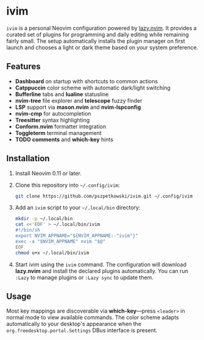 # ivim

`ivim` is a personal Neovim configuration powered by [lazy.nvim](https://github.com/folke/lazy.nvim). It provides a curated set of plugins for programming and daily editing while remaining fairly small.  The setup automatically installs the plugin manager on first launch and chooses a light or dark theme based on your system preference.

## Features

- **Dashboard** on startup with shortcuts to common actions
- **Catppuccin** color scheme with automatic dark/light switching
- **Bufferline** tabs and **lualine** statusline
- **nvim-tree** file explorer and **telescope** fuzzy finder
- **LSP** support via **mason.nvim** and **nvim-lspconfig**
- **nvim-cmp** for autocompletion
- **Treesitter** syntax highlighting
- **Conform.nvim** formatter integration
- **Toggleterm** terminal management
- **TODO comments** and **which-key** hints

## Installation

1. Install Neovim 0.11 or later.
2. Clone this repository into `~/.config/ivim`:

   ```bash
   git clone https://github.com/pszpetkowski/ivim.git ~/.config/ivim
   ```

3. Add an `ivim` script to your `~/.local/bin` directory:

   ```bash
   mkdir -p ~/.local/bin
   cat <<'EOF' > ~/.local/bin/ivim
   #!/bin/sh
   export NVIM_APPNAME="${NVIM_APPNAME:-"ivim"}"
   exec -a "$NVIM_APPNAME" nvim "$@"
   EOF
   chmod u+x ~/.local/bin/ivim
   ```

4. Start ivim using the `ivim` command. The configuration will download **lazy.nvim** and install the declared plugins automatically. You can run `:Lazy` to manage plugins or `:Lazy sync` to update them.

## Usage

Most key mappings are discoverable via **which-key**—press `<leader>` in normal mode to view available commands. The color scheme adapts automatically to your desktop's appearance when the `org.freedesktop.portal.Settings` DBus interface is present.

